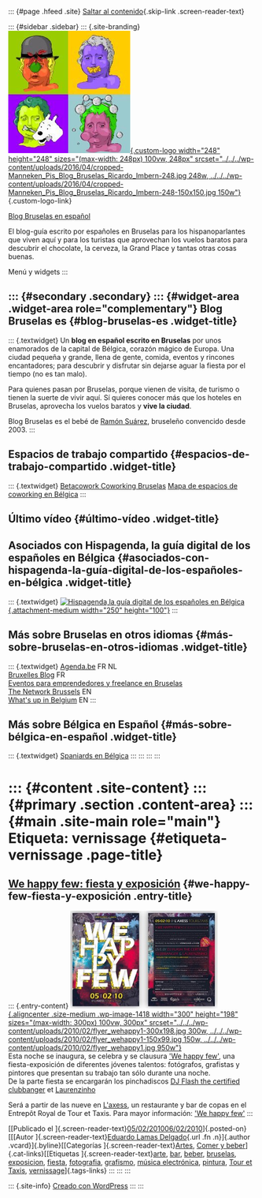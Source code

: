 ::: {#page .hfeed .site}
[Saltar al contenido](index.html#content){.skip-link
.screen-reader-text}

::: {#sidebar .sidebar}
::: {.site-branding}
[![](../../../wp-content/uploads/2016/04/cropped-Manneken_Pis_Blog_Bruselas_Ricardo_Imbern-248.jpg){.custom-logo
width="248" height="248" sizes="(max-width: 248px) 100vw, 248px"
srcset="../../../wp-content/uploads/2016/04/cropped-Manneken_Pis_Blog_Bruselas_Ricardo_Imbern-248.jpg 248w, ../../../wp-content/uploads/2016/04/cropped-Manneken_Pis_Blog_Bruselas_Ricardo_Imbern-248-150x150.jpg 150w"}](../../../index.html){.custom-logo-link}

[Blog Bruselas en español](../../../index.html)

El blog-guía escrito por españoles en Bruselas para los hispanoparlantes
que viven aquí y para los turistas que aprovechan los vuelos baratos
para descubrir el chocolate, la cerveza, la Grand Place y tantas otras
cosas buenas.

Menú y widgets
:::

::: {#secondary .secondary}
::: {#widget-area .widget-area role="complementary"}
Blog Bruselas es {#blog-bruselas-es .widget-title}
----------------

::: {.textwidget}
Un **blog en español escrito en Bruselas** por unos enamorados de la
capital de Bélgica, corazón mágico de Europa. Una ciudad pequeña y
grande, llena de gente, comida, eventos y rincones encantadores; para
descubrir y disfrutar sin dejarse aguar la fiesta por el tiempo (no es
tan malo).

Para quienes pasan por Bruselas, porque vienen de visita, de turismo o
tienen la suerte de vivir aquí. Sí quieres conocer más que los hoteles
en Bruselas, aprovecha los vuelos baratos y **vive la ciudad**.

Blog Bruselas es el bebé de [Ramón Suárez](http://www.ramonsuarez.com),
bruseleño convencido desde 2003.
:::

Espacios de trabajo compartido {#espacios-de-trabajo-compartido .widget-title}
------------------------------

::: {.textwidget}
[Betacowork Coworking Bruselas](http://www.betacowork.com) [Mapa de
espacios de coworking en Bélgica](http://coworkingbelgium.com)
:::

Último vídeo {#último-vídeo .widget-title}
------------

Asociados con Hispagenda, la guía digital de los españoles en Bélgica {#asociados-con-hispagenda-la-guía-digital-de-los-españoles-en-bélgica .widget-title}
---------------------------------------------------------------------

::: {.textwidget}
[![Hispagenda,la guía digital de los españoles en
Bélgica](../../../wp-content/uploads/2010/04/Hispagenda-250px.gif "Hispagenda, la guía digital de los españoles en Bélgica"){.attachment-medium
width="250" height="100"}](http://www.hispagenda.com)
:::

Más sobre Bruselas en otros idiomas {#más-sobre-bruselas-en-otros-idiomas .widget-title}
-----------------------------------

::: {.textwidget}
[Agenda.be](http://www.agenda.be) FR NL\
[Bruxelles Blog](http://www.bxlblog.be/) FR\
[Eventos para emprendedores y freelance en
Bruselas](http://www.betacowork.com/events/)\
[The Network
Brussels](http://groups.yahoo.com/group/TheNetworkBrussels/) EN\
[What\'s up in Belgium](http://www.whatsupin.be/) EN
:::

Más sobre Bélgica en Español {#más-sobre-bélgica-en-español .widget-title}
----------------------------

::: {.textwidget}
[Spaniards en Bélgica](http://www.spaniards.es/paises/belgica)
:::
:::
:::
:::

::: {#content .site-content}
::: {#primary .section .content-area}
::: {#main .site-main role="main"}
Etiqueta: vernissage {#etiqueta-vernissage .page-title}
====================

[We happy few: fiesta y exposición](../../../index.html?p=1416) {#we-happy-few-fiesta-y-exposición .entry-title}
---------------------------------------------------------------

::: {.entry-content}
[![](../../../wp-content/uploads/2010/02/flyer_wehappy1-300x198.jpg){.aligncenter
.size-medium .wp-image-1418 width="300" height="198"
sizes="(max-width: 300px) 100vw, 300px"
srcset="../../../wp-content/uploads/2010/02/flyer_wehappy1-300x198.jpg 300w, ../../../wp-content/uploads/2010/02/flyer_wehappy1-150x99.jpg 150w, ../../../wp-content/uploads/2010/02/flyer_wehappy1.jpg 950w"}](http://www.blogbruselas.com/2010/02/we-happy-few-fiesta-y-exposicion.html/flyer_wehappy1)\
Esta noche se inaugura, se celebra y se clausura ['We happy
few'](http://wehappyfew.be/), una fiesta-exposición de diferentes
jóvenes talentos: fotógrafos, grafistas y pintores que presentan su
trabajo tan sólo durante una noche.\
De la parte fiesta se encargarán los pinchadiscos [DJ Flash the
certified clubbanger](http://www.myspace.com/djflashfable) et
[Laurenzinho](http://www.laurenzinho.com)

Será a partir de las nueve en
[L'axess](http://www.ready2move.be/liens/gotoframe.php?url=www.laxess.be),
un restaurante y bar de copas en el Entrepôt Royal de Tour et Taxis.
Para mayor información: ['We happy few'](http://wehappyfew.be/)
:::

[[Publicado el
]{.screen-reader-text}[05/02/201006/02/2010](../../../index.html?p=1416)]{.posted-on}[[[Autor
]{.screen-reader-text}[Eduardo Lamas
Delgado](../../author/eduardo/index.html){.url .fn .n}]{.author
.vcard}]{.byline}[[Categorías
]{.screen-reader-text}[Artes](../../category/artes/index.html), [Comer y
beber](../../category/comer-y-beber/index.html)]{.cat-links}[[Etiquetas
]{.screen-reader-text}[arte](../arte/index.html),
[bar](../bar/index.html), [beber](../beber/index.html),
[bruselas](../bruselas/index.html),
[exposicion](../exposicion/index.html), [fiesta](../fiesta/index.html),
[fotografia](../fotografia/index.html),
[grafismo](../grafismo/index.html), [música
electrónica](../musica-electronica/index.html),
[pintura](../pintura/index.html), [Tour et
Taxis](../tour-et-taxis/index.html),
[vernissage](index.html)]{.tags-links}
:::
:::
:::

::: {.site-info}
[Creado con WordPress](https://es.wordpress.org/)
:::
:::
